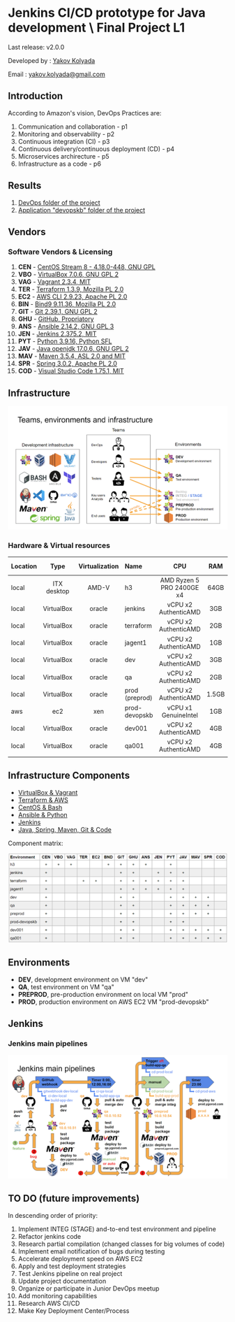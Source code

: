 # Jenkins CI/CD prototype for Java development  \ Final Project L1

Last release: v2.0.0

Developed by : [Yakov Kolyada](https://github.com/y-kolyada)

Email : [yakov.kolyada@gmail.com](mailto:yakov.kolyada@gmail.com)


## Introduction

According to Amazon's vision, DevOps Practices are:
1. Communication and collaboration - p1
2. Monitoring and observability - p2
3. Continuous integration (CI) - p3
4. Continuous delivery/continuous deployment (CD) - p4
5. Microservices archirecture - p5
6. Infrastructure as a code - p6


## Results

1. [DevOps folder of the project](https://github.com/y-kolyada/final-project-devops)
2. [Application "devopskb" folder of the project](https://github.com/y-kolyada/devopskb)


## Vendors

### Software Vendors & Licensing

1. **CEN** - [CentOS Stream 8 - 4.18.0-448, GNU GPL](https://www.centos.org/centos-stream/)
2. **VBO** - [VirtualBox 7.0.6, GNU GPL 2](https://www.virtualbox.org/)
3. **VAG** - [Vagrant 2.3.4, MIT](https://developer.hashicorp.com/vagrant)
4. **TER** - [Terraform 1.3.9, Mozilla PL 2.0](https://www.terraform.io/)
5. **EC2** - [AWS CLI 2.9.23, Apache PL 2.0](https://www.ansible.com/)
6. **BIN** - [Bind9 9.11.36, Mozilla PL 2.0](https://www.isc.org/)
7. **GIT** - [Git 2.39.1, GNU GPL 2](https://git-scm.com/)
8. **GHU** - [GitHub, Propriatory](https://docs.github.com/en/repositories/managing-your-repositorys-settings-and-features/customizing-your-repository/licensing-a-repository)
9. **ANS** - [Ansible 2.14.2, GNU GPL 3](https://www.ansible.com/)
10. **JEN** - [Jenkins 2.375.2, MIT](https://www.jenkins.io/)
11. **PYT** - [Python 3.9.16, Python SFL](https://www.python.org/)
12. **JAV** - [Java openjdk 17.0.6, GNU GPL 2](https://openjdk.org/)
13. **MAV** - [Maven 3.5.4, ASL 2.0 and MIT](https://maven.apache.org/)
14. **SPR** - [Spring 3.0.2, Apache PL 2.0](https://spring.io/)
15. **COD** - [Visual Studio Code 1.75.1, MIT](https://code.visualstudio.com/license)


## Infrastructure

![Teams, environments and infrastructure](/docs/doc_teams_environments_infrastructure_1.png)

### Hardware & Virtual resources
| Location | Type         | Virtualization | Name          | CPU                        | RAM   | HDD   | FS Type |
|:---------|:------------:|:--------------:|:--------------|:--------------------------:|:-----:|:-----:|:-------:|
| local    | ITX desktop  | AMD-V          | h3            | AMD Ryzen 5 PRO 2400GE x4  | 64GB  | 1TB   | xfs     |
| local    | VirtualBox   | oracle         | jenkins       | vCPU x2 AuthenticAMD       | 3GB   | 12GB  | xfs     |
| local    | VirtualBox   | oracle         | terraform     | vCPU x2 AuthenticAMD       | 2GB   | 10GB  | xfs     |
| local    | VirtualBox   | oracle         | jagent1       | vCPU x2 AuthenticAMD       | 1GB   | 10GB  | xfs     |
| local    | VirtualBox   | oracle         | dev           | vCPU x2 AuthenticAMD       | 3GB   | 10GB  | xfs     |
| local    | VirtualBox   | oracle         | qa            | vCPU x2 AuthenticAMD       | 2GB   | 10GB  | xfs     |
| local    | VirtualBox   | oracle         | prod (preprod)| vCPU x2 AuthenticAMD       | 1.5GB | 10GB  | xfs     |
| aws      | ec2          | xen            | prod-devopskb | vCPU x1 GenuineIntel       | 1GB   | 10GB  | xfs     |
| local    | VirtualBox   | oracle         | dev001        | vCPU x2 AuthenticAMD       | 4GB   | 15GB  | xfs     |
| local    | VirtualBox   | oracle         | qa001         | vCPU x2 AuthenticAMD       | 4GB   | 15GB  | xfs     |
|          |              |                |               |                            |       |       |         |


## Infrastructure Components


- [VirtualBox & Vagrant](https://github.com/y-kolyada/final-project-devops/tree/main/vagrant)
- [Terraform & AWS](https://github.com/y-kolyada/final-project-devops/tree/main/terraform)
- [CentOS & Bash](https://github.com/y-kolyada/final-project-devops/tree/main/bash)
- [Ansible & Python](https://github.com/y-kolyada/final-project-devops/tree/main/ansible)
- [Jenkins](https://github.com/y-kolyada/final-project-devops/tree/main/jenkins)
- [Java, Spring, Maven, Git & Code](https://github.com/y-kolyada/devopskb)

Component matrix:

![Component matrix](/docs/doc_component_matrix_1.png)

## Environments

- **DEV**, development environment on VM "dev"
- **QA**, test environment on VM "qa"
- **PREPROD**, pre-production environment on local VM "prod"
- **PROD**, production environment on AWS EC2 VM "prod-devopskb"


## Jenkins

### Jenkins main pipelines

![Jenkins main pipelines](/docs/doc_jenkins_main_pipelines_1.png)


## TO DO (future improvements)

In descending order of priority:

1. Implement INTEG (STAGE) and-to-end test environment and pipeline
2. Refactor jenkins code
3. Research partial compilation (changed classes for big volumes of code)
4. Implement email notification of bugs during testing
5. Accelerate deployment speed on AWS EC2
6. Apply and test deployment strategies
7. Test Jenkins pipeline on real project
8. Update project documentation
9. Organize or participate in Junior DevOps meetup
10. Add monitoring capabilities
11. Research AWS CI/CD
12. Make Key Deployment Center/Process